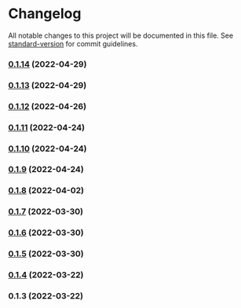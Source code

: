 # Changelog

All notable changes to this project will be documented in this file. See [standard-version](https://github.com/conventional-changelog/standard-version) for commit guidelines.

### [0.1.14](https://github.com/srclaunch/node-environment/compare/v0.1.13...v0.1.14) (2022-04-29)

### [0.1.13](https://github.com/srclaunch/node-environment/compare/v0.1.12...v0.1.13) (2022-04-29)

### [0.1.12](https://github.com/srclaunch/node-environment/compare/v0.1.11...v0.1.12) (2022-04-26)

### [0.1.11](https://github.com/srclaunch/node-environment/compare/v0.1.10...v0.1.11) (2022-04-24)

### [0.1.10](https://github.com/srclaunch/node-environment/compare/v0.1.9...v0.1.10) (2022-04-24)

### [0.1.9](https://github.com/srclaunch/node-environment/compare/v0.1.8...v0.1.9) (2022-04-24)

### [0.1.8](https://github.com/srclaunch/node-environment/compare/v0.1.7...v0.1.8) (2022-04-02)

### [0.1.7](https://github.com/srclaunch/node-environment/compare/v0.1.6...v0.1.7) (2022-03-30)

### [0.1.6](https://github.com/srclaunch/node-environment/compare/v0.1.5...v0.1.6) (2022-03-30)

### [0.1.5](https://github.com/srclaunch/node-environment/compare/v0.1.4...v0.1.5) (2022-03-30)

### [0.1.4](https://github.com/srclaunch/node-environment/compare/v0.1.3...v0.1.4) (2022-03-22)

### 0.1.3 (2022-03-22)
